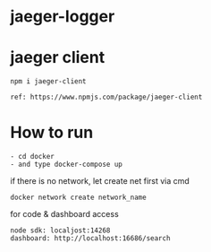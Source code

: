 # jaeger-logger
# jaeger client
 ```
npm i jaeger-client

ref: https://www.npmjs.com/package/jaeger-client
 ```
 # How to run
 
 ```
 - cd docker
 - and type docker-compose up
 ```
 if there is no network, let create net first via cmd
 ```
 docker network create network_name
 ```
 for code & dashboard access
 ```
 node sdk: localjost:14268
 dashboard: http://localhost:16686/search
 ```
